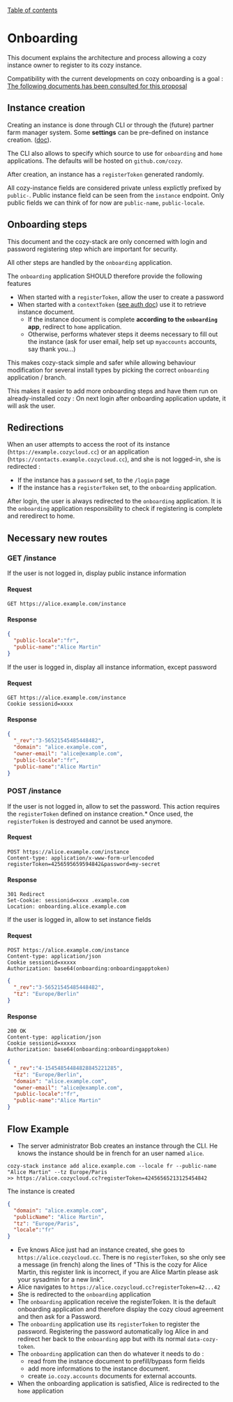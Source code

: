 [Table of contents](./README.md#table-of-contents)

Onboarding
==========

This document explains the architecture and process allowing a cozy instance owner to register to its cozy instance.

Compatibility with the current developments on cozy onboarding is a goal : [The following documents has been consulted for this proposal]( https://github.com/cozy/cozy-proxy/blob/bf9af7f2342e3fc183a8b4e72bcedb909afa3eb8/docs/client/)

## Instance creation

Creating an instance is done through CLI or through the (future) partner farm manager system. Some **settings** can be pre-defined on instance creation. ([doc](./instance.md#creation)).

The CLI also allows to specify which source to use for `onboarding` and `home` applications. The defaults will be hosted on `github.com/cozy`.

After creation, an instance has a `registerToken` generated randomly.

All cozy-instance fields are considered private unless explictly prefixed by `public-`. Public instance field can be seen from the `instance` endpoint. Only public fields we can think of for now are `public-name`, `public-locale`.

## Onboarding steps

This document and the cozy-stack are only concerned with login and password registering step which are important for security.

All other steps are handled by the `onboarding` application.

The `onboarding` application SHOULD therefore provide the following features
- When started with a `registerToken`, allow the user to create a password
- When started with a `contextToken` ([see auth doc](./auth.md#how-to-get-a-token)) use it to retrieve instance document.
  - If the instance document is complete **according to the `onboarding` app**, redirect to `home` application.
  - Otherwise, performs whatever steps it deems necessary to fill out the instance (ask for user email, help set up `myaccounts` accounts, say thank you...)

This makes cozy-stack simple and safer while allowing behaviour modification for several install types by picking the correct `onboarding` application / branch.

This makes it easier to add more onboarding steps and have them run on already-installed cozy : On next login after onboarding application update, it will ask the user.

## Redirections

When an user attempts to access the root of its instance (`https://example.cozycloud.cc`) or an application (`https://contacts.example.cozycloud.cc`), and she is not logged-in, she is redirected :

- If the instance has a `password` set, to the `/login` page
- If the instance has a `registerToken` set, to the `onboarding` application.

After login, the user is always redirected to the `onboarding` application. It is the `onboarding` application responsibility to check if registering is complete and reredirect to home.


## Necessary new routes

### GET /instance

If the user is not logged in, display public instance information
#### Request
```http
GET https://alice.example.com/instance
```
#### Response
```json
{
  "public-locale":"fr",
  "public-name":"Alice Martin"
}
```

If the user is logged in, display all instance information, except password
#### Request
```http
GET https://alice.example.com/instance
Cookie sessionid=xxxx
```
#### Response
```json
{
  "_rev":"3-56521545485448482",
  "domain": "alice.example.com",
  "owner-email": "alice@example.com",
  "public-locale":"fr",
  "public-name":"Alice Martin"
}
```

### POST /instance

If the user is not logged in, allow to set the password. This action requires the `registerToken` defined on instance creation.*
Once used, the `registerToken` is destroyed and cannot be used anymore.

#### Request
```http
POST https://alice.example.com/instance
Content-type: application/x-www-form-urlencoded
registerToken=4256595659594842&password=my-secret
```

#### Response
```
301 Redirect
Set-Cookie: sessionid=xxxx .example.com
Location: onboarding.alice.example.com
```

If the user is logged in, allow to set instance fields

#### Request
```http
POST https://alice.example.com/instance
Content-type: application/json
Cookie sessionid=xxxxx
Authorization: base64(onboarding:onboardingapptoken)
```
```json
{
  "_rev":"3-56521545485448482",
  "tz": "Europe/Berlin"
}
```

#### Response
```
200 OK
Content-type: application/json
Cookie sessionid=xxxxx
Authorization: base64(onboarding:onboardingapptoken)
```
```json
{
  "_rev":"4-15454854484828845221285",
  "tz": "Europe/Berlin",
  "domain": "alice.example.com",
  "owner-email": "alice@example.com",
  "public-locale":"fr",
  "public-name":"Alice Martin"
}
```

## Flow Example

- The server administrator Bob creates an instance through the CLI. He knows the instance should be in french for an user named `alice`.
```
cozy-stack instance add alice.example.com --locale fr --public-name "Alice Martin" --tz Europe/Paris
>> https://alice.cozycloud.cc?registerToken=42456565213125454842
```
The instance is created
```json
{
  "domain": "alice.example.com",
  "publicName": "Alice Martin",
  "tz": "Europe/Paris",
  "locale":"fr"
}
```
- Eve knows Alice just had an instance created, she goes to `https://alice.cozycloud.cc`. There is no `registerToken`, so she only see a message (in french) along the lines of "This is the cozy for Alice Martin, this register link is incorrect, if you are Alice Martin please ask your sysadmin for a new link".
- Alice navigates to `https://alice.cozycloud.cc?registerToken=42...42`
- She is redirected to the `onboarding` application
- The `onboarding` application receive the registerToken. It is the default onboarding application and therefore display the cozy cloud agreement and then ask for a Password.
- The `onboarding` application use its `registerToken` to register the password. Registering the password automatically log Alice in and redirect her back to the `onboarding` app but with its normal `data-cozy-token`.
- The `onboarding` application can then do whatever it needs to do :
  - read from the instance document to prefill/bypass form fields
  - add more informations to the instance document.
  - create `io.cozy.accounts` documents for external accounts.
- When the onboarding application is satisfied, Alice is redirected to the `home` application
